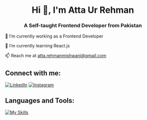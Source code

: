 <h1 align="center">Hi 👋, I'm Atta Ur Rehman</h1>
<h3 align="center">A Self-taught Frontend Developer from Pakistan</h3>

🔭 I’m currently working as a Frontend Developer

🌱 I’m currently learning React.js

📫 Reach me at atta.rehmanmishwani@gmail.com

## Connect with me:

<p align="left">
  <a href="https://www.linkedin.com/in/atta-ur-rehman-mishwani-964a58317/" target="_blank"><img src="https://img.shields.io/badge/-LinkedIn-0A66C2?style=flat-square&logo=linkedin&logoColor=white" alt="LinkedIn"></a>
  <a href="https://www.instagram.com/itsatta00/" target="_blank"><img src="https://img.shields.io/badge/-Instagram-E4405F?style=flat-square&logo=instagram&logoColor=white" alt="Instagram"></a>
</p>

## Languages and Tools:

[![My Skills](https://skillicons.dev/icons?i=js,react,css,html,bootstrap,git,github)](https://skillicons.dev)
